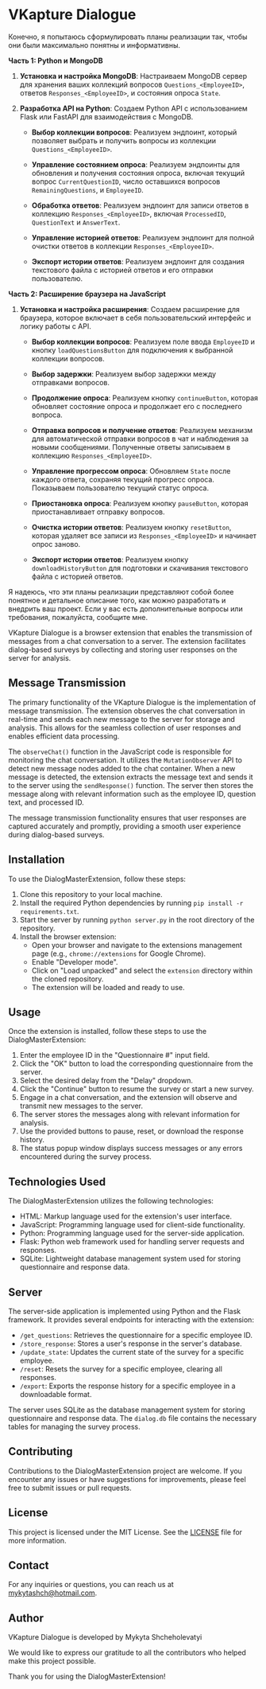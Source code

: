 # VKapture Dialogue 


Конечно, я попытаюсь сформулировать планы реализации так, чтобы они были максимально понятны и информативны.

**Часть 1: Python и MongoDB**

1. **Установка и настройка MongoDB**: Настраиваем MongoDB сервер для хранения ваших коллекций вопросов `Questions_<EmployeeID>`, ответов `Responses_<EmployeeID>`, и состояния опроса `State`.

2. **Разработка API на Python**: Создаем Python API с использованием Flask или FastAPI для взаимодействия с MongoDB.

   - **Выбор коллекции вопросов**: Реализуем эндпоинт, который позволяет выбрать и получить вопросы из коллекции `Questions_<EmployeeID>`.

   - **Управление состоянием опроса**: Реализуем эндпоинты для обновления и получения состояния опроса, включая текущий вопрос `CurrentQuestionID`, число оставшихся вопросов `RemainingQuestions`, и `EmployeeID`.

   - **Обработка ответов**: Реализуем эндпоинт для записи ответов в коллекцию `Responses_<EmployeeID>`, включая `ProcessedID`, `QuestionText` и `AnswerText`.

   - **Управление историей ответов**: Реализуем эндпоинт для полной очистки ответов в коллекции `Responses_<EmployeeID>`.

   - **Экспорт истории ответов**: Реализуем эндпоинт для создания текстового файла с историей ответов и его отправки пользователю.

**Часть 2: Расширение браузера на JavaScript**

1. **Установка и настройка расширения**: Создаем расширение для браузера, которое включает в себя пользовательский интерфейс и логику работы с API.

   - **Выбор коллекции вопросов**: Реализуем поле ввода `EmployeeID` и кнопку `loadQuestionsButton` для подключения к выбранной коллекции вопросов.

   - **Выбор задержки**: Реализуем выбор задержки между отправками вопросов.

   - **Продолжение опроса**: Реализуем кнопку `continueButton`, которая обновляет состояние опроса и продолжает его с последнего вопроса.

   - **Отправка вопросов и получение ответов**: Реализуем механизм для автоматической отправки вопросов в чат и наблюдения за новыми сообщениями. Полученные ответы записываем в коллекцию `Responses_<EmployeeID>`.

   - **Управление прогрессом опроса**: Обновляем `State` после каждого ответа, сохраняя текущий прогресс опроса. Показываем пользователю текущий статус опроса.

   - **Приостановка опроса**: Реализуем кнопку `pauseButton`, которая приостанавливает отправку вопросов.

   - **Очистка истории ответов**: Реализуем кнопку `resetButton`, которая удаляет все записи из `Responses_<EmployeeID>` и начинает опрос заново.

   - **Экспорт истории ответов**: Реализуем кнопку `downloadHistoryButton` для подготовки и скачивания текстового файла с историей ответов.

Я надеюсь, что эти планы реализации представляют собой более понятное и детальное описание того, как можно разработать и внедрить ваш проект. Если у вас есть дополнительные вопросы или требования, пожалуйста, сообщите мне.


VKapture Dialogue is a browser extension that enables the transmission of messages from a chat conversation to a server. The extension facilitates dialog-based surveys by collecting and storing user responses on the server for analysis.

## Message Transmission

The primary functionality of the VKapture Dialogue is the implementation of message transmission. The extension observes the chat conversation in real-time and sends each new message to the server for storage and analysis. This allows for the seamless collection of user responses and enables efficient data processing.

The `observeChat()` function in the JavaScript code is responsible for monitoring the chat conversation. It utilizes the `MutationObserver` API to detect new message nodes added to the chat container. When a new message is detected, the extension extracts the message text and sends it to the server using the `sendResponse()` function. The server then stores the message along with relevant information such as the employee ID, question text, and processed ID.

The message transmission functionality ensures that user responses are captured accurately and promptly, providing a smooth user experience during dialog-based surveys.

## Installation

To use the DialogMasterExtension, follow these steps:

1. Clone this repository to your local machine.
2. Install the required Python dependencies by running `pip install -r requirements.txt`.
3. Start the server by running `python server.py` in the root directory of the repository.
4. Install the browser extension:
   - Open your browser and navigate to the extensions management page (e.g., `chrome://extensions` for Google Chrome).
   - Enable "Developer mode".
   - Click on "Load unpacked" and select the `extension` directory within the cloned repository.
   - The extension will be loaded and ready to use.

## Usage

Once the extension is installed, follow these steps to use the DialogMasterExtension:

1. Enter the employee ID in the "Questionnaire #" input field.
2. Click the "OK" button to load the corresponding questionnaire from the server.
3. Select the desired delay from the "Delay" dropdown.
4. Click the "Continue" button to resume the survey or start a new survey.
5. Engage in a chat conversation, and the extension will observe and transmit new messages to the server.
6. The server stores the messages along with relevant information for analysis.
7. Use the provided buttons to pause, reset, or download the response history.
8. The status popup window displays success messages or any errors encountered during the survey process.

## Technologies Used

The DialogMasterExtension utilizes the following technologies:

- HTML: Markup language used for the extension's user interface.
- JavaScript: Programming language used for client-side functionality.
- Python: Programming language used for the server-side application.
- Flask: Python web framework used for handling server requests and responses.
- SQLite: Lightweight database management system used for storing questionnaire and response data.

## Server

The server-side application is implemented using Python and the Flask framework. It provides several endpoints for interacting with the extension:

- `/get_questions`: Retrieves the questionnaire for a specific employee ID.
- `/store_response`: Stores a user's response in the server's database.
- `/update_state`: Updates the current state of the survey for a specific employee.
- `/reset`: Resets the survey for a specific employee, clearing all responses.
- `/export`: Exports the response history for a specific employee in a downloadable format.

The server uses SQLite as the database management system for storing questionnaire and response data. The `dialog.db` file contains the necessary tables for managing the survey process.

## Contributing

Contributions to the DialogMasterExtension project are welcome. If you encounter any issues or have suggestions for improvements, please feel free to submit issues or pull requests.

## License

This project is licensed under the MIT License. See the [LICENSE](LICENSE) file for more information.

## Contact

For any inquiries or questions, you can reach us at [mykytashch@hotmail.com](mailto:mykytashch@hotmail.com).

## Author

VKapture Dialogue is developed by Mykyta Shcheholevatyi

We would like to express our gratitude to all the contributors who helped make this project possible.

Thank you for using the DialogMasterExtension!


